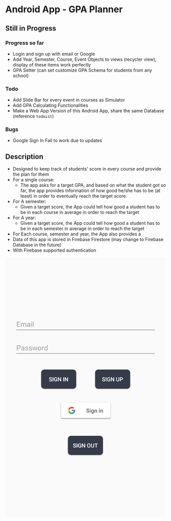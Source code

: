 # Android App - GPA Planner

## Still in Progress

### Progress so far

* Login and sign up with email or Google
* Add Year, Semester, Course, Event Objects to views (recycler view), display of these items work perfectly
* GPA Setter (can set customize GPA Schema for students from any school)

### Todo

* Add Slide Bar for every event in courses as Simulator
* Add GPA Calculating Functionalities
* Make a Web App Version of this Android App, share the same Database (reference `todoist`)

### Bugs

* Google Sign In Fail to work due to updates

## Description
* Designed to keep track of students' score in every course and provide the plan for them
* For a single course:
  * The app asks for a target GPA, and based on what the student got so far, the app provides information of how good he/she has to be (at least) in order to eventually reach the target score.
* For A semester:
  * Given a target score, the App could tell how good a student has to be in each course in average in order to reach the target
* For A year:
  * Given a target score, the App could tell how good a student has to be in each semester in average in order to reach the target
* For Each course, semester and year, the App also provides a 
* Data of this app is stored in Firebase Firestore (may change to Firebase Database in the future)
* With Firebase supported authentication

![1565247672914](./readme_img/v1_login)